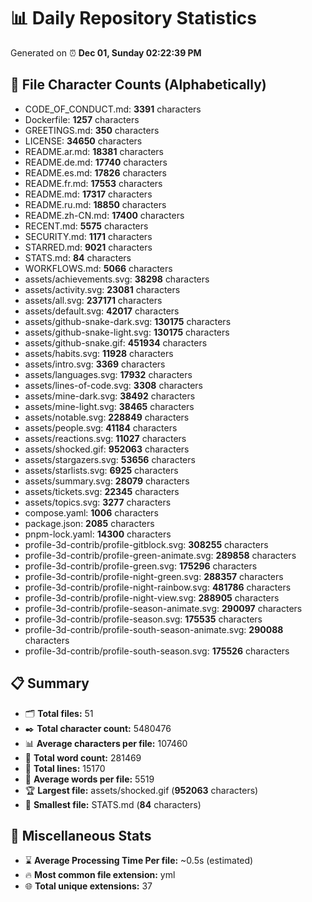 # 📊 Daily Repository Statistics
Generated on ⏰ **Dec 01, Sunday 02:22:39 PM**

## 📂 File Character Counts (Alphabetically)
- CODE_OF_CONDUCT.md: **3391** characters
- Dockerfile: **1257** characters
- GREETINGS.md: **350** characters
- LICENSE: **34650** characters
- README.ar.md: **18381** characters
- README.de.md: **17740** characters
- README.es.md: **17826** characters
- README.fr.md: **17553** characters
- README.md: **17317** characters
- README.ru.md: **18850** characters
- README.zh-CN.md: **17400** characters
- RECENT.md: **5575** characters
- SECURITY.md: **1171** characters
- STARRED.md: **9021** characters
- STATS.md: **84** characters
- WORKFLOWS.md: **5066** characters
- assets/achievements.svg: **38298** characters
- assets/activity.svg: **23081** characters
- assets/all.svg: **237171** characters
- assets/default.svg: **42017** characters
- assets/github-snake-dark.svg: **130175** characters
- assets/github-snake-light.svg: **130175** characters
- assets/github-snake.gif: **451934** characters
- assets/habits.svg: **11928** characters
- assets/intro.svg: **3369** characters
- assets/languages.svg: **17932** characters
- assets/lines-of-code.svg: **3308** characters
- assets/mine-dark.svg: **38492** characters
- assets/mine-light.svg: **38465** characters
- assets/notable.svg: **228849** characters
- assets/people.svg: **41184** characters
- assets/reactions.svg: **11027** characters
- assets/shocked.gif: **952063** characters
- assets/stargazers.svg: **53656** characters
- assets/starlists.svg: **6925** characters
- assets/summary.svg: **28079** characters
- assets/tickets.svg: **22345** characters
- assets/topics.svg: **3277** characters
- compose.yaml: **1006** characters
- package.json: **2085** characters
- pnpm-lock.yaml: **14300** characters
- profile-3d-contrib/profile-gitblock.svg: **308255** characters
- profile-3d-contrib/profile-green-animate.svg: **289858** characters
- profile-3d-contrib/profile-green.svg: **175296** characters
- profile-3d-contrib/profile-night-green.svg: **288357** characters
- profile-3d-contrib/profile-night-rainbow.svg: **481786** characters
- profile-3d-contrib/profile-night-view.svg: **288905** characters
- profile-3d-contrib/profile-season-animate.svg: **290097** characters
- profile-3d-contrib/profile-season.svg: **175535** characters
- profile-3d-contrib/profile-south-season-animate.svg: **290088** characters
- profile-3d-contrib/profile-south-season.svg: **175526** characters

## 📋 Summary
- 🗂️ **Total files:** 51
- ✒️ **Total character count:** 5480476
- 📊 **Average characters per file:** 107460
- 📝 **Total word count:** 281469
- 🧾 **Total lines:** 15170
- 📐 **Average words per file:** 5519
- 🏆 **Largest file:** assets/shocked.gif (**952063** characters)
- 🥉 **Smallest file:** STATS.md (**84** characters)

## 🌟 Miscellaneous Stats
- ⌛ **Average Processing Time Per file:** ~0.5s (estimated)
- 🔥 **Most common file extension:** yml
- 🌐 **Total unique extensions:** 37
